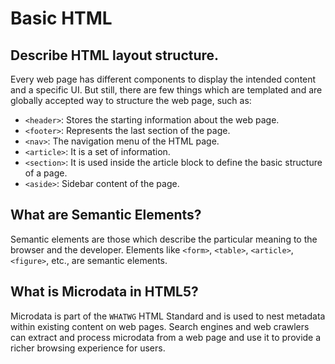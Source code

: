# Basic HTML

## Describe HTML layout structure.

Every web page has different components to display the intended content and a specific UI. But still, there are few things which are templated and are globally accepted way to structure the web page, such as:

- `<header>`: Stores the starting information about the web page.
- `<footer>`: Represents the last section of the page.
- `<nav>`: The navigation menu of the HTML page.
- `<article>`: It is a set of information.
- `<section>`: It is used inside the article block to define the basic structure of a page.
- `<aside>`: Sidebar content of the page.

## What are Semantic Elements?

Semantic elements are those which describe the particular meaning to the browser and the developer. Elements like `<form>`, `<table>`, `<article>`, `<figure>`, etc., are semantic elements.

## What is Microdata in HTML5?

Microdata is part of the `WHATWG` HTML Standard and is used to nest metadata within existing content on web pages. Search engines and web crawlers can extract and process microdata from a web page and use it to provide a richer browsing experience for users.
